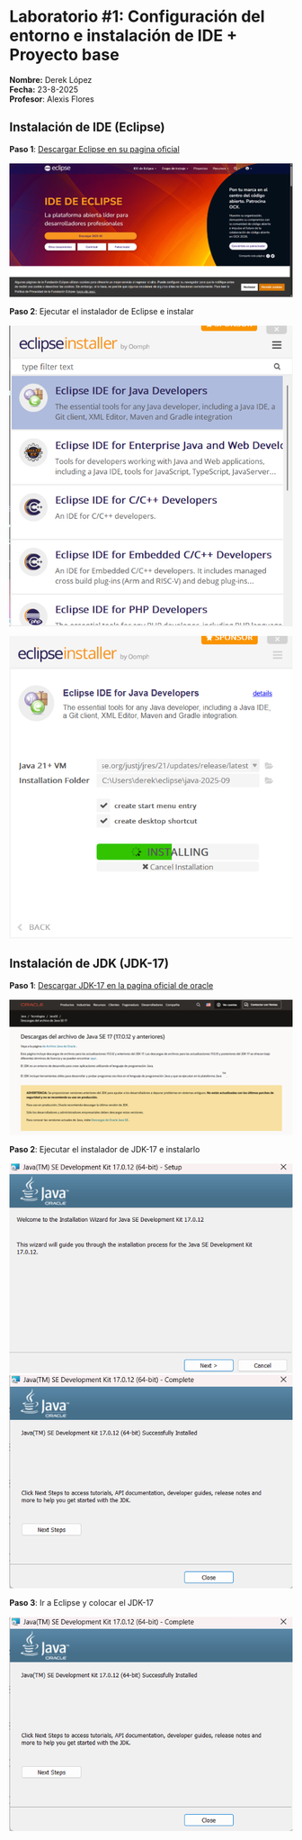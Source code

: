 # Laboratorio #1:  Configuración del entorno e instalación de IDE + Proyecto base

**Nombre:** Derek López <br>
**Fecha:** 23-8-2025 <br>
**Profesor**: Alexis Flores

## Instalación de IDE (Eclipse)
**Paso 1**: <a href="https://eclipseide.org/">Descargar Eclipse en su pagina oficial</a> <br><br>
![Texto alternativo](https://github.com/DerekLopez17/Trabajos/blob/main/Capturas/paginaoficial.png?raw=true)

**Paso 2**: Ejecutar el instalador de Eclipse e instalar <br><br> 
![Texto alternativo](https://github.com/DerekLopez17/Trabajos/blob/main/Capturas/instalador.png?raw=true)

![Texto alternativo](https://github.com/DerekLopez17/Trabajos/blob/main/Capturas/instalando.png?raw=true)

## Instalación de JDK (JDK-17)

**Paso 1**: <a href="https://www.oracle.com/java/technologies/javase/jdk17-archive-downloads.html">
Descargar JDK-17 en la pagina oficial de oracle</a> <br><br>
![Texto alternativo](https://github.com/DerekLopez17/Trabajos/blob/main/Capturas/paginaoficialjdk.png?raw=true)

**Paso 2**: Ejecutar el instalador de JDK-17 e instalarlo <br><br>
![Texto alternativo](https://github.com/DerekLopez17/Trabajos/blob/main/Capturas/instaladorjdk.png?raw=true)
![Texto alternativo](https://github.com/DerekLopez17/Trabajos/blob/main/Capturas/instalacioncompletajdk.png?raw=true)

**Paso 3**: Ir a Eclipse y colocar el JDK-17 <br><br>
![Texto alternativo](https://github.com/DerekLopez17/Trabajos/blob/main/Capturas/instalacioncompletajdk.png?raw=true)





